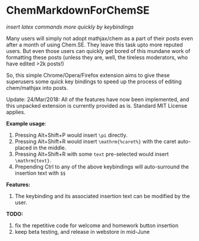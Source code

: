 # ChemMarkdownForChemSE
*insert latex commands more quickly by keybindings*

Many users will simply not adopt mathjax/chem as a part of their posts even after a month of using Chem.SE. They leave this task upto more reputed users. But even those users can quickly get bored of this mundane work of formatting these posts (unless they are, well, the tireless moderators, who have edited >2k posts!)

So, this simple Chrome/Opera/Firefox extension aims to give these superusers some quick key bindings to speed up the process of editing chem/mathjax into posts.

Update: 24/Mar/2018: All of the features have now been implemented, and this unpacked extension is currently provided as is. Standard MIT License applies.

**Example usage**:

1. Pressing Alt+Shift+P would insert `\pi` directly.
2. Pressing Alt+Shift+R would insert `\mathrm{%caret%}` with the caret auto-placed in the middle.
3. Pressing Alt+Shift+R with some `text` pre-selected would insert `\mathrm{text}`.
4. Prepending Ctrl to any of the above keybindings will auto-surround the insertion text with `$$`

**Features:**

1. The keybinding and its associated insertion text can be modified by the user.

**TODO:**

1. fix the repetitive code for welcome and homework button insertion
2. keep beta testing, and release in webstore in mid-June
